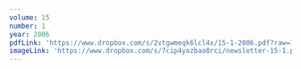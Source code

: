 ```yaml
---
volume: 15
number: 1
year: 2006
pdfLink: 'https://www.dropbox.com/s/2vtgwmeqk6lcl4x/15-1-2006.pdf?raw=1'
imageLink: 'https://www.dropbox.com/s/7cip4yozbao8rci/newsletter-15-1.png?raw=1'
---
```

